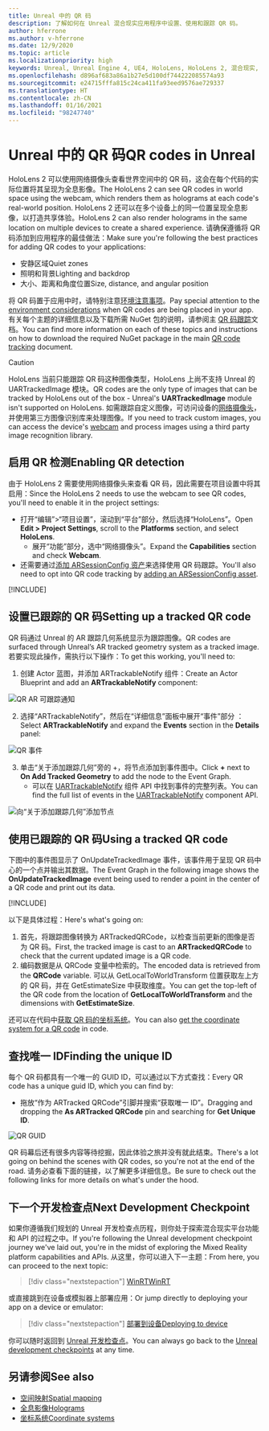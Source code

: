 ```yaml
---
title: Unreal 中的 QR 码
description: 了解如何在 Unreal 混合现实应用程序中设置、使用和跟踪 QR 码。
author: hferrone
ms.author: v-hferrone
ms.date: 12/9/2020
ms.topic: article
ms.localizationpriority: high
keywords: Unreal, Unreal Engine 4, UE4, HoloLens, HoloLens 2, 混合现实, 开发, 功能, 文档, 指南, 全息影像, qr 码, 混合现实头戴显示设备, windows 混合现实头戴显示设备, 虚拟现实头戴显示设备
ms.openlocfilehash: d896af683a86a1b27e5d100df744222085574a93
ms.sourcegitcommit: e24715fffa815c24ca411fa93eed9576ae729337
ms.translationtype: HT
ms.contentlocale: zh-CN
ms.lasthandoff: 01/16/2021
ms.locfileid: "98247740"
---
```

# <a name="qr-codes-in-unreal"></a><span data-ttu-id="5aee7-104">Unreal 中的 QR 码</span><span class="sxs-lookup"><span data-stu-id="5aee7-104">QR codes in Unreal</span></span>

<span data-ttu-id="5aee7-105">HoloLens 2 可以使用网络摄像头查看世界空间中的 QR 码，这会在每个代码的实际位置将其呈现为全息影像。</span><span class="sxs-lookup"><span data-stu-id="5aee7-105">The HoloLens 2 can see QR codes in world space using the webcam, which renders them as holograms at each code's real-world position.</span></span> <span data-ttu-id="5aee7-106">HoloLens 2 还可以在多个设备上的同一位置呈现全息影像，以打造共享体验。</span><span class="sxs-lookup"><span data-stu-id="5aee7-106">HoloLens 2 can also render holograms in the same location on multiple devices to create a shared experience.</span></span> <span data-ttu-id="5aee7-107">请确保遵循将 QR 码添加到应用程序的最佳做法：</span><span class="sxs-lookup"><span data-stu-id="5aee7-107">Make sure you're following the best practices for adding QR codes to your applications:</span></span>

- <span data-ttu-id="5aee7-108">安静区域</span><span class="sxs-lookup"><span data-stu-id="5aee7-108">Quiet zones</span></span>
- <span data-ttu-id="5aee7-109">照明和背景</span><span class="sxs-lookup"><span data-stu-id="5aee7-109">Lighting and backdrop</span></span>
- <span data-ttu-id="5aee7-110">大小、距离和角度位置</span><span class="sxs-lookup"><span data-stu-id="5aee7-110">Size, distance, and angular position</span></span>

<span data-ttu-id="5aee7-111">将 QR 码置于应用中时，请特别注意[环境注意事项](../../environment-considerations-for-hololens.md)。</span><span class="sxs-lookup"><span data-stu-id="5aee7-111">Pay special attention to the [environment considerations](../../environment-considerations-for-hololens.md) when QR codes are being placed in your app.</span></span> <span data-ttu-id="5aee7-112">有关每个主题的详细信息以及下载所需 NuGet 包的说明，请参阅主 [QR 码跟踪](../platform-capabilities-and-apis/qr-code-tracking.md)文档。</span><span class="sxs-lookup"><span data-stu-id="5aee7-112">You can find more information on each of these topics and instructions on how to download the required NuGet package in the main [QR code tracking](../platform-capabilities-and-apis/qr-code-tracking.md) document.</span></span>

> [!CAUTION]
> <span data-ttu-id="5aee7-113">HoloLens 当前只能跟踪 QR 码这种图像类型，HoloLens 上尚不支持 Unreal 的 UARTrackedImage 模块。</span><span class="sxs-lookup"><span data-stu-id="5aee7-113">QR codes are the only type of images that can be tracked by HoloLens out of the box - Unreal's **UARTrackedImage** module isn't supported on HoloLens.</span></span> <span data-ttu-id="5aee7-114">如需跟踪自定义图像，可访问设备的[网络摄像头](unreal-hololens-camera.md)，并使用第三方图像识别库来处理图像。</span><span class="sxs-lookup"><span data-stu-id="5aee7-114">If you need to track custom images, you can access the device's [webcam](unreal-hololens-camera.md) and process images using a third party image recognition library.</span></span> 

## <a name="enabling-qr-detection"></a><span data-ttu-id="5aee7-115">启用 QR 检测</span><span class="sxs-lookup"><span data-stu-id="5aee7-115">Enabling QR detection</span></span>

<span data-ttu-id="5aee7-116">由于 HoloLens 2 需要使用网络摄像头来查看 QR 码，因此需要在项目设置中将其启用：</span><span class="sxs-lookup"><span data-stu-id="5aee7-116">Since the HoloLens 2 needs to use the webcam to see QR codes, you'll need to enable it in the project settings:</span></span>
- <span data-ttu-id="5aee7-117">打开“编辑”>“项目设置”，滚动到“平台”部分，然后选择“HoloLens”。</span><span class="sxs-lookup"><span data-stu-id="5aee7-117">Open **Edit > Project Settings**, scroll to the **Platforms** section, and select **HoloLens**.</span></span>
    + <span data-ttu-id="5aee7-118">展开“功能”部分，选中“网络摄像头”。</span><span class="sxs-lookup"><span data-stu-id="5aee7-118">Expand the **Capabilities** section and check **Webcam**.</span></span>  
- <span data-ttu-id="5aee7-119">还需要通过[添加 ARSessionConfig 资产](https://docs.microsoft.com/windows/mixed-reality/unreal-uxt-ch3#adding-the-session-asset)来选择使用 QR 码跟踪。</span><span class="sxs-lookup"><span data-stu-id="5aee7-119">You'll also need to opt into QR code tracking by [adding an ARSessionConfig asset](https://docs.microsoft.com/windows/mixed-reality/unreal-uxt-ch3#adding-the-session-asset).</span></span>

[!INCLUDE[](includes/tabs-qr-codes-1.md)]

## <a name="setting-up-a-tracked-qr-code"></a><span data-ttu-id="5aee7-120">设置已跟踪的 QR 码</span><span class="sxs-lookup"><span data-stu-id="5aee7-120">Setting up a tracked QR code</span></span>

<span data-ttu-id="5aee7-121">QR 码通过 Unreal 的 AR 跟踪几何系统显示为跟踪图像。</span><span class="sxs-lookup"><span data-stu-id="5aee7-121">QR codes are surfaced through Unreal’s AR tracked geometry system as a tracked image.</span></span> <span data-ttu-id="5aee7-122">若要实现此操作，需执行以下操作：</span><span class="sxs-lookup"><span data-stu-id="5aee7-122">To get this working, you'll need to:</span></span>
1. <span data-ttu-id="5aee7-123">创建 Actor 蓝图，并添加 ARTrackableNotify 组件：</span><span class="sxs-lookup"><span data-stu-id="5aee7-123">Create an Actor Blueprint and add an **ARTrackableNotify** component:</span></span>

![QR AR 可跟踪通知](images/unreal-spatialmapping-artrackablenotify.PNG)

2. <span data-ttu-id="5aee7-125">选择“ARTrackableNotify”，然后在“详细信息”面板中展开“事件”部分  ：</span><span class="sxs-lookup"><span data-stu-id="5aee7-125">Select **ARTrackableNotify** and expand the **Events** section in the **Details** panel:</span></span>

![QR 事件](images/unreal-spatialmapping-events.PNG)

3. <span data-ttu-id="5aee7-127">单击“关于添加跟踪几何”旁的 +，将节点添加到事件图中。</span><span class="sxs-lookup"><span data-stu-id="5aee7-127">Click **+** next to **On Add Tracked Geometry** to add the node to the Event Graph.</span></span>
    - <span data-ttu-id="5aee7-128">可以在 [UARTrackableNotify](https://docs.unrealengine.com/API/Runtime/AugmentedReality/UARTrackableNotifyComponent/index.html) 组件 API 中找到事件的完整列表。</span><span class="sxs-lookup"><span data-stu-id="5aee7-128">You can find the full list of events in the [UARTrackableNotify](https://docs.unrealengine.com/API/Runtime/AugmentedReality/UARTrackableNotifyComponent/index.html) component API.</span></span>

![向“关于添加跟踪几何”添加节点](images/unreal-qr-codes-tracked-geometry.png)

## <a name="using-a-tracked-qr-code"></a><span data-ttu-id="5aee7-130">使用已跟踪的 QR 码</span><span class="sxs-lookup"><span data-stu-id="5aee7-130">Using a tracked QR code</span></span>

<span data-ttu-id="5aee7-131">下图中的事件图显示了 OnUpdateTrackedImage 事件，该事件用于呈现 QR 码中心的一个点并输出其数据。</span><span class="sxs-lookup"><span data-stu-id="5aee7-131">The Event Graph in the following image shows the **OnUpdateTrackedImage** event being used to render a point in the center of a QR code and print out its data.</span></span>

[!INCLUDE[](includes/tabs-qr-codes-2.md)]

<span data-ttu-id="5aee7-132">以下是具体过程：</span><span class="sxs-lookup"><span data-stu-id="5aee7-132">Here's what's going on:</span></span>
1. <span data-ttu-id="5aee7-133">首先，将跟踪图像转换为 ARTrackedQRCode，以检查当前更新的图像是否为 QR 码。</span><span class="sxs-lookup"><span data-stu-id="5aee7-133">First, the tracked image is cast to an **ARTrackedQRCode** to check that the current updated image is a QR code.</span></span>  
2. <span data-ttu-id="5aee7-134">编码数据是从 QRCode 变量中检索的。</span><span class="sxs-lookup"><span data-stu-id="5aee7-134">The encoded data is retrieved from the **QRCode** variable.</span></span> <span data-ttu-id="5aee7-135">可以从 GetLocalToWorldTransform 位置获取左上方的 QR 码，并在 GetEstimateSize 中获取维度。</span><span class="sxs-lookup"><span data-stu-id="5aee7-135">You can get the top-left of the QR code from the location of **GetLocalToWorldTransform** and the dimensions with **GetEstimateSize**.</span></span>

<span data-ttu-id="5aee7-136">还可以在代码中[获取 QR 码的坐标系统](https://docs.microsoft.com/windows/mixed-reality/qr-code-tracking#getting-the-coordinate-system-for-a-qr-code)。</span><span class="sxs-lookup"><span data-stu-id="5aee7-136">You can also [get the coordinate system for a QR code](https://docs.microsoft.com/windows/mixed-reality/qr-code-tracking#getting-the-coordinate-system-for-a-qr-code) in code.</span></span>

## <a name="finding-the-unique-id"></a><span data-ttu-id="5aee7-137">查找唯一 ID</span><span class="sxs-lookup"><span data-stu-id="5aee7-137">Finding the unique ID</span></span>

<span data-ttu-id="5aee7-138">每个 QR 码都具有一个唯一的 GUID ID，可以通过以下方式查找：</span><span class="sxs-lookup"><span data-stu-id="5aee7-138">Every QR code has a unique guid ID, which you can find by:</span></span>
- <span data-ttu-id="5aee7-139">拖放“作为 ARTracked QRCode”引脚并搜索“获取唯一 ID”。</span><span class="sxs-lookup"><span data-stu-id="5aee7-139">Dragging and dropping the **As ARTracked QRCode**  pin and searching for **Get Unique ID**.</span></span>

![QR GUID](images/unreal-qr-guid.PNG)

<span data-ttu-id="5aee7-141">QR 码幕后还有很多内容等待挖掘，因此体验之旅并没有就此结束。</span><span class="sxs-lookup"><span data-stu-id="5aee7-141">There's a lot going on behind the scenes with QR codes, so you're not at the end of the road.</span></span> <span data-ttu-id="5aee7-142">请务必查看下面的链接，以了解更多详细信息。</span><span class="sxs-lookup"><span data-stu-id="5aee7-142">Be sure to check out the following links for more details on what's under the hood.</span></span>

## <a name="next-development-checkpoint"></a><span data-ttu-id="5aee7-143">下一个开发检查点</span><span class="sxs-lookup"><span data-stu-id="5aee7-143">Next Development Checkpoint</span></span>

<span data-ttu-id="5aee7-144">如果你遵循我们规划的 Unreal 开发检查点历程，则你处于探索混合现实平台功能和 API 的过程之中。</span><span class="sxs-lookup"><span data-stu-id="5aee7-144">If you're following the Unreal development checkpoint journey we've laid out, you're in the midst of exploring the Mixed Reality platform capabilities and APIs.</span></span> <span data-ttu-id="5aee7-145">从这里，你可以进入下一主题：</span><span class="sxs-lookup"><span data-stu-id="5aee7-145">From here, you can proceed to the next topic:</span></span>

> [!div class="nextstepaction"]
> [<span data-ttu-id="5aee7-146">WinRT</span><span class="sxs-lookup"><span data-stu-id="5aee7-146">WinRT</span></span>](unreal-winRT.md)

<span data-ttu-id="5aee7-147">或直接跳到在设备或模拟器上部署应用：</span><span class="sxs-lookup"><span data-stu-id="5aee7-147">Or jump directly to deploying your app on a device or emulator:</span></span>

> [!div class="nextstepaction"]
> [<span data-ttu-id="5aee7-148">部署到设备</span><span class="sxs-lookup"><span data-stu-id="5aee7-148">Deploying to device</span></span>](unreal-deploying.md)

<span data-ttu-id="5aee7-149">你可以随时返回到 [Unreal 开发检查点](unreal-development-overview.md#3-advanced-features)。</span><span class="sxs-lookup"><span data-stu-id="5aee7-149">You can always go back to the [Unreal development checkpoints](unreal-development-overview.md#3-advanced-features) at any time.</span></span>

## <a name="see-also"></a><span data-ttu-id="5aee7-150">另请参阅</span><span class="sxs-lookup"><span data-stu-id="5aee7-150">See also</span></span>
* [<span data-ttu-id="5aee7-151">空间映射</span><span class="sxs-lookup"><span data-stu-id="5aee7-151">Spatial mapping</span></span>](../../design/spatial-mapping.md)
* [<span data-ttu-id="5aee7-152">全息影像</span><span class="sxs-lookup"><span data-stu-id="5aee7-152">Holograms</span></span>](../../discover/hologram.md)
* [<span data-ttu-id="5aee7-153">坐标系统</span><span class="sxs-lookup"><span data-stu-id="5aee7-153">Coordinate systems</span></span>](../../design/coordinate-systems.md)
